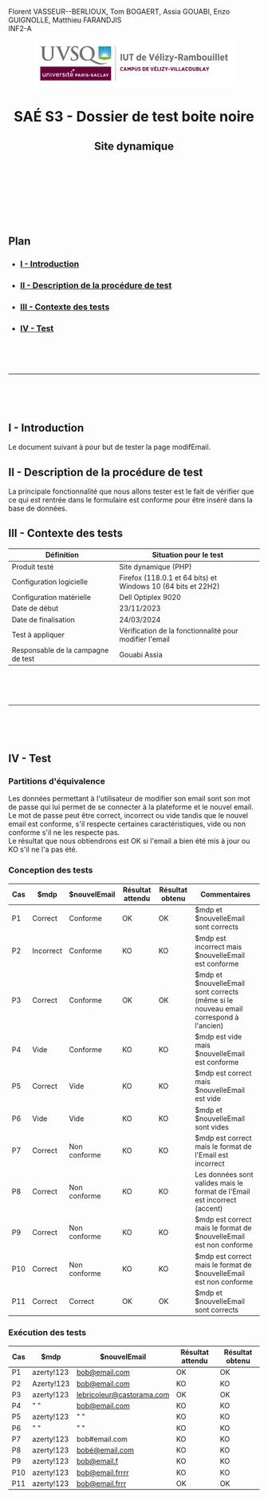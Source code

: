 Florent VASSEUR--BERLIOUX, Tom BOGAERT, Assia GOUABI, Enzo GUIGNOLLE, Matthieu FARANDJIS<br>
INF2-A

<div align="center">
<img height="95" width="400" src="../../img/IUT_Velizy_Villacoublay_logo_2020_ecran.png" title="logo uvsq vélizy"/>

# SAÉ S3 - Dossier de test boite noire 
## Site dynamique 


</div>

<br><br><br><br><br><br><br>

## Plan
- ### [I - Introduction](#I)
- ### [II - Description de la procédure de test](#II)
- ### [III - Contexte des tests](#III)
- ### [IV - Test](#IV)


<br><br><br>

----------

<br><br><br>

## <a name="I"></a>I - Introduction

Le document suivant à pour but de tester la page modifEmail.
<br>

## <a name="II"></a>II - Description de la procédure de test

La principale fonctionnalité que nous allons tester est le fait de vérifier que ce qui est rentrée dans le formulaire est conforme pour être inséré dans la base de données.
<br>

## <a name="III"></a>III - Contexte des tests

| Définition                         | Situation pour le test                                           |
|------------------------------------|------------------------------------------------------------------|
| Produit testé                      | Site dynamique (PHP)                                             |
| Configuration logicielle           | Firefox (118.0.1 et 64 bits) et<br/>Windows 10 (64 bits et 22H2) |
| Configuration matérielle           | Dell Optiplex 9020                                               |
| Date de début                      | 23/11/2023                                                       |
| Date de finalisation               | 24/03/2024                                                       |
| Test à appliquer                   | Vérification de la fonctionnalité pour modifier l'email          |
| Responsable de la campagne de test | Gouabi Assia                                                     |

<br><br><br>

----------

<br><br><br>

## <a name="IV"></a>IV - Test

### Partitions d'équivalence

Les données permettant à l'utilisateur de modifier son email sont son mot de passe qui lui permet de se connecter à la plateforme et le nouvel email.
<br> Le mot de passe peut être correct, incorrect ou vide tandis que le nouvel email est conforme, s'il respecte certaines caractéristiques, vide ou non conforme s'il ne les respecte pas.
<br> Le résultat que nous obtiendrons est OK si l'email a bien été mis à jour ou KO s'il ne l'a pas été. 

### Conception des tests 

| Cas | $mdp      | $nouvelEmail | Résultat attendu | Résultat obtenu | Commentaires                                                                          |
|-----|-----------|--------------|------------------|-----------------|---------------------------------------------------------------------------------------|
| P1  | Correct   | Conforme     | OK               | OK              | $mdp et $nouvelleEmail sont corrects                                                  |
| P2  | Incorrect | Conforme     | KO               | KO              | $mdp est incorrect mais $nouvelleEmail est conforme                                   |
| P3  | Correct   | Conforme     | OK               | OK              | $mdp et $nouvelleEmail sont corrects (même si le nouveau email correspond à l'ancien) |
| P4  | Vide      | Conforme     | KO               | KO              | $mdp est vide mais $nouvelleEmail est conforme                                        |
| P5  | Correct   | Vide         | KO               | KO              | $mdp est correct mais $nouvelleEmail est vide                                         |
| P6  | Vide      | Vide         | KO               | KO              | $mdp et $nouvelleEmail sont vides                                                     |
| P7  | Correct   | Non conforme | KO               | KO              | $mdp est correct mais le format de l'Email est incorrect                              |
| P8  | Correct   | Non conforme | KO               | KO              | Les données sont valides mais le format de l'Email est incorrect (accent)             |
| P9  | Correct   | Non conforme | KO               | KO              | $mdp est correct mais le format de $nouvelleEmail est non conforme                    |
| P10 | Correct   | Non conforme | KO               | KO              | $mdp est correct mais le format de $nouvelleEmail est non conforme                    |
| P11 | Correct   | Correct      | OK               | OK              | $mdp et $nouvelleEmail sont corrects                                                  |

### Exécution des tests 

| Cas | $mdp        | $nouvelEmail              | Résultat attendu | Résultat obtenu |
|-----|-------------|---------------------------|------------------|-----------------|
| P1  | azerty!123  | bob@email.com             | OK               | OK              |
| P2  | Azerty!123  | bob@email.com             | KO               | KO              |
| P3  | azerty!123  | lebricoleur@castorama.com | OK               | OK              |
| P4  | " "         | bob@email.com             | KO               | KO              |
| P5  | azerty!123  | " "                       | KO               | KO              |
| P6  | " "         | " "                       | KO               | KO              |
| P7  | azerty!123  | bob#email.com             | KO               | KO              |
| P8  | azerty!123  | bobé@email.com            | KO               | KO              |
| P9  | azerty!123  | bob@email.f               | KO               | KO              |
| P10 | azerty!123  | bob@email.frrrr           | KO               | KO              |
| P11 | azerty!123  | bob@email.frrr            | OK               | OK              |

